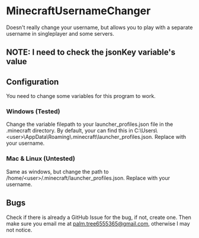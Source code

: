 # MinecraftUsernameChanger
Doesn't really change your username, but allows you to play with a separate username in singleplayer and some servers.
## NOTE: I need to check the jsonKey variable's value

## Configuration
You need to change some variables for this program to work.

### Windows (Tested)
Change the variable filepath to your launcher_profiles.json file in the .minecraft directory. By default, your can find this in C:\\Users\\\<user\>\\AppData\\Roaming\\.minecraft\\launcher_profiles.json. Replace <user> with your username.

### Mac & Linux (Untested)
Same as windows, but change the path to /home/\<user\>/.minecraft/launcher_profiles.json. Replace <user> with your username.

## Bugs
Check if there is already a GitHub Issue for the bug, if not, create one. Then make sure you email me at palm.tree6555365@gmail.com, otherwise I may not notice.
